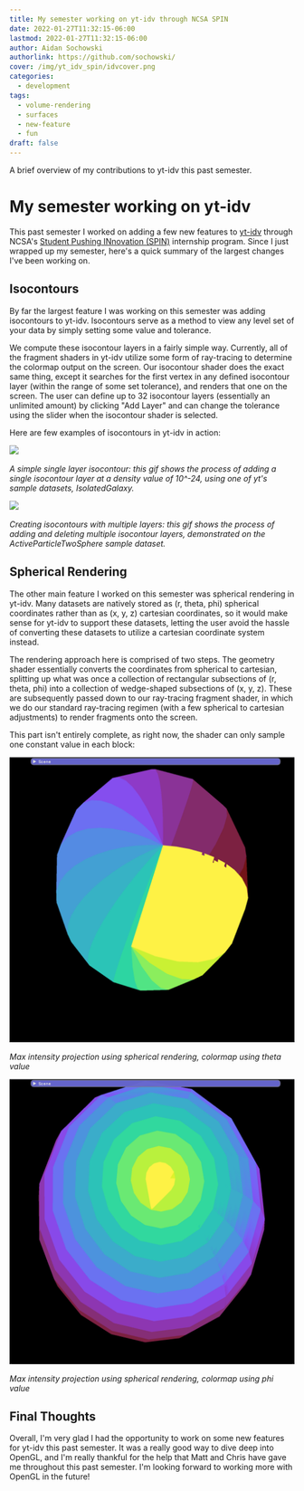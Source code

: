```yaml
---
title: My semester working on yt-idv through NCSA SPIN
date: 2022-01-27T11:32:15-06:00
lastmod: 2022-01-27T11:32:15-06:00
author: Aidan Sochowski
authorlink: https://github.com/sochowski/
cover: /img/yt_idv_spin/idvcover.png
categories:
  - development
tags:
  - volume-rendering
  - surfaces
  - new-feature
  - fun
draft: false
---
```


A brief overview of my contributions to yt-idv this past semester.

<!--more-->

# My semester working on yt-idv 
This past semester I worked on adding a few new features to [yt-idv](https://github.com/yt-project/yt_idv) through NCSA's [Student Pushing INnovation (SPIN)](http://spin.ncsa.illinois.edu/) internship program. Since I just wrapped up my semester, here's a quick summary of the largest changes I've been working on.

## Isocontours
By far the largest feature I was working on this semester was adding isocontours to yt-idv. Isocontours serve as a method to view any level set of your data by simply setting some value and tolerance.

We compute these isocontour layers in a fairly simple way. Currently, all of the fragment shaders in yt-idv utilize some form of ray-tracing to determine the colormap output on the screen. Our isocontour shader does the exact same thing, except it searches for the first vertex in any defined isocontour layer (within the range of some set tolerance), and renders that one on the screen. The user can define up to 32 isocontour layers (essentially an unlimited amount) by clicking "Add Layer" and can change the tolerance using the slider when the isocontour shader is selected.

Here are few examples of isocontours in yt-idv in action:

![](/img/yt_idv_spin/blogpost1.gif) 

*A simple single layer isocontour: this gif shows the process of adding a single isocontour layer at a density value of 10^-24, using one of yt's sample datasets, IsolatedGalaxy.*

![](/img/yt_idv_spin/blogpost2.gif) 

*Creating isocontours with multiple layers: this gif shows the process of adding and deleting multiple isocontour layers, demonstrated on the ActiveParticleTwoSphere sample dataset.*

## Spherical Rendering
The other main feature I worked on this semester was spherical rendering in yt-idv. Many datasets are natively stored as (r, theta, phi) spherical coordinates rather than as (x, y, z) cartesian coordinates, so it would make sense for yt-idv to support these datasets, letting the user avoid the hassle of converting these datasets to utilize a cartesian coordinate system instead.

The rendering approach here is comprised of two steps. The geometry shader essentially converts the coordinates from spherical to cartesian, splitting up what was once a collection of rectangular subsections of (r, theta, phi) into a collection of wedge-shaped subsections of (x, y, z). These are subsequently passed down to our ray-tracing fragment shader, in which we do our standard ray-tracing regimen (with a few spherical to cartesian adjustments) to render fragments onto the screen.

This part isn't entirely complete, as right now, the shader can only sample one constant value in each block:

![](/img/yt_idv_spin/blogpost5.png) 

*Max intensity projection using spherical rendering, colormap using theta value*

![](/img/yt_idv_spin/blogpost6.png) 

*Max intensity projection using spherical rendering, colormap using phi value*

## Final Thoughts
Overall, I'm very glad I had the opportunity to work on some new features for yt-idv this past semester. It was a really good way to dive deep into OpenGL, and I'm really thankful for the help that Matt and Chris have gave me throughout this past semester. I'm looking forward to working more with OpenGL in the future!
